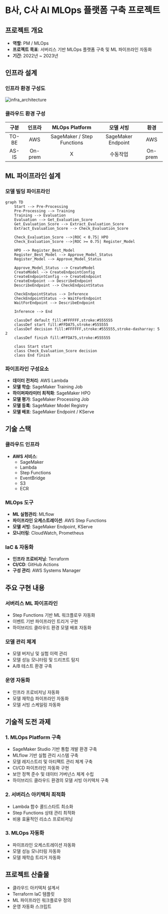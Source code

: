 # B사, C사 AI MLOps 플랫폼 구축 프로젝트

## 프로젝트 개요
- **역할**: PM / MLOps
- **프로젝트 목표**: 서버리스 기반 MLOps 플랫폼 구축 및 ML 파이프라인 자동화
- **기간**: 2022년 ~ 2023년

## 인프라 설계

### 인프라 환경 구성도
![infra_architecture](./mlops-infra-arch.png)

### 클라우드 환경 구성
| 구분 | 인프라 | MLOps Platform | 모델 서빙 | 환경 |
|:----:|:------:|:-------------:|:---------:|:----:|
| TO-BE  | AWS    | SageMaker / Step Functions | SageMaker Endpoint  | AWS  |
| AS-IS  | On-prem| X    | 수동작업    |On-prem|

## ML 파이프라인 설계

### 모델 빌딩 파이프라인

```mermaid
graph TD
    Start --> Pre-Processing
    Pre-Processing --> Training
    Training --> Evaluation
    Evaluation --> Get_Evaluation_Score
    Get_Evaluation_Score --> Extract_Evaluation_Score
    Extract_Evaluation_Score --> Check_Evaluation_Score
    
    Check_Evaluation_Score -->|ROC < 0.75| HPO
    Check_Evaluation_Score -->|ROC >= 0.75| Register_Model
    
    HPO --> Register_Best_Model
    Register_Best_Model --> Approve_Model_Status
    Register_Model --> Approve_Model_Status
    
    Approve_Model_Status --> CreateModel
    CreateModel --> CreateEndpointConfig
    CreateEndpointConfig --> CreateEndpoint
    CreateEndpoint --> DescribeEndpoint
    DescribeEndpoint --> CheckEndpointStatus
    
    CheckEndpointStatus --> Inference
    CheckEndpointStatus --> WaitForEndpoint
    WaitForEndpoint --> DescribeEndpoint
    
    Inference --> End

    classDef default fill:#FFFFFF,stroke:#555555
    classDef start fill:#FFDA75,stroke:#555555
    classDef decision fill:#FFFFFF,stroke:#555555,stroke-dasharray: 5 2
    classDef finish fill:#FFDA75,stroke:#555555
    
    class Start start
    class Check_Evaluation_Score decision
    class End finish
```

### 파이프라인 구성요소
- **데이터 전처리**: AWS Lambda
- **모델 학습**: SageMaker Training Job
- **하이퍼파라미터 최적화**: SageMaker HPO
- **모델 평가**: SageMaker Processing Job
- **모델 등록**: SageMaker Model Registry
- **모델 배포**: SageMaker Endpoint / KServe

## 기술 스택

### 클라우드 인프라
- **AWS 서비스**:
  - SageMaker
  - Lambda
  - Step Functions
  - EventBridge
  - S3
  - ECR

### MLOps 도구
- **ML 실험관리**: MLflow
- **파이프라인 오케스트레이션**: AWS Step Functions
- **모델 서빙**: SageMaker Endpoint, KServe
- **모니터링**: CloudWatch, Prometheus

### IaC & 자동화
- **인프라 프로비저닝**: Terraform
- **CI/CD**: GitHub Actions
- **구성 관리**: AWS Systems Manager

## 주요 구현 내용

### 서버리스 ML 파이프라인
- Step Functions 기반 ML 워크플로우 자동화
- 이벤트 기반 파이프라인 트리거 구현
- 하이브리드 클라우드 환경 모델 배포 자동화

### 모델 관리 체계
- 모델 버저닝 및 실험 이력 관리
- 모델 성능 모니터링 및 드리프트 탐지
- A/B 테스트 환경 구축

### 운영 자동화
- 인프라 프로비저닝 자동화
- 모델 재학습 파이프라인 자동화
- 모델 서빙 스케일링 자동화

## 기술적 도전 과제

### 1. MLOps Platform 구축

- SageMaker Studio 기반 통합 개발 환경 구축
- MLflow 기반 실험 관리 시스템 구축
- 모델 레지스트리 및 아티팩트 관리 체계 구축
- CI/CD 파이프라인 자동화 구현
- 보안 정책 준수 및 데이터 거버넌스 체계 수립
- 하이브리드 클라우드 환경의 모델 서빙 아키텍처 구축

### 2. 서버리스 아키텍처 최적화
- Lambda 함수 콜드스타트 최소화
- Step Functions 상태 관리 최적화
- 비용 효율적인 리소스 프로비저닝

### 3. MLOps 자동화
- 파이프라인 오케스트레이션 자동화
- 모델 성능 모니터링 자동화
- 모델 재학습 트리거 자동화

## 프로젝트 산출물
- 클라우드 아키텍처 설계서
- Terraform IaC 템플릿
- ML 파이프라인 워크플로우 정의
- 운영 자동화 스크립트


